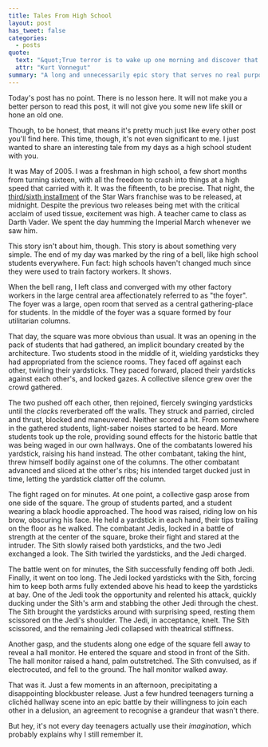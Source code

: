 ```yaml
---
title: Tales From High School
layout: post
has_tweet: false
categories:
  - posts
quote:
  text: "&quot;True terror is to wake up one morning and discover that your high school class is running the country.&quot;"
  attr: "Kurt Vonnegut"
summary: "A long and unnecessarily epic story that serves no real purpose. I just wanted to tell it. Also, it has Jedis."
---
```


Today's post has no point. There is no lesson here. It will not make 
you a better person to read this post, it will not give you some new 
life skill or hone an old one.

Though, to be honest, that means it's pretty much just like every other 
post you'll find here. This time, though, it's not even significant to 
me. I just wanted to share an interesting tale from my days as a high 
school student with you.

It was May of 2005. I was a freshman in high school, a few short months 
from turning sixteen, with all the freedom to crash into things at a 
high speed that carried with it. It was the fifteenth, to be precise. 
That night, the [third/sixth installment](http://en.wikipedia.org/wiki/Star_Wars_Episode_III:_Revenge_of_the_Sith) 
of the Star Wars franchise was to be released, at midnight. Despite the 
previous two releases being met with the critical acclaim of used tissue, 
excitement was high. A teacher came to class as Darth Vader. We spent the 
day humming the Imperial March whenever we saw him.

This story isn't about him, though. This story is about something very 
simple. The end of my day was marked by the ring of a bell, like high 
school students everywhere. Fun fact: high schools haven't changed much 
since they were used to train factory workers. It shows.

When the bell rang, I left class and converged with my other factory 
workers in the large central area affectionately referred to as 
&quot;the foyer&quot;. The foyer was a large, open room that served as 
a central gathering-place for students. In the middle of the foyer was 
a square formed by four utilitarian columns.

That day, the square was more obvious than usual. It was an opening 
in the pack of students that had gathered, an implicit boundary created 
by the architecture. Two students stood in the middle of it, wielding 
yardsticks they had appropriated from the science rooms. They faced off 
against each other, twirling their yardsticks. They paced forward, 
placed their yardsticks against each other's, and locked gazes. A 
collective silence grew over the crowd gathered.

The two pushed off each other, then rejoined, fiercely swinging 
yardsticks until the *clack*s reverberated off the walls. They struck 
and parried, circled and thrust, blocked and maneuvered. Neither scored 
a hit. From somewhere in the gathered students, light-saber noises started 
to be heard. More students took up the role, providing sound effects for 
the historic battle that was being waged in our own hallways. One of the 
combatants lowered his yardstick, raising his hand instead. The other 
combatant, taking the hint, threw himself bodily against one of the columns. 
The other combatant advanced and sliced at the other's ribs; his intended 
target ducked just in time, letting the yardstick clatter off the column. 

The fight raged on for minutes. At one point, a collective gasp arose 
from one side of the square. The group of students parted, and a student 
wearing a black hoodie approached. The hood was raised, riding low on his 
brow, obscuring his face. He held a yardstick in each hand, their tips 
trailing on the floor as he walked. The combatant Jedis, locked in a 
battle of strength at the center of the square, broke their fight and 
stared at the intruder. The Sith slowly raised both yardsticks, and the 
two Jedi exchanged a look. The Sith twirled the yardsticks, and the Jedi 
charged.

The battle went on for minutes, the Sith successfully fending off both 
Jedi. Finally, it went on too long. The Jedi locked yardsticks with the 
Sith, forcing him to keep both arms fully extended above his head to 
keep the yardsticks at bay. One of the Jedi took the opportunity and 
relented his attack, quickly ducking under the Sith's arm and stabbing 
the other Jedi through the chest. The Sith brought the yardsticks around 
with surprising speed, resting them scissored on the Jedi's shoulder. 
The Jedi, in acceptance, knelt. The Sith scissored, and the remaining 
Jedi collapsed with theatrical stiffness.

Another gasp, and the students along one edge of the square fell away 
to reveal a hall monitor. He entered the square and stood in front of 
the Sith. The hall monitor raised a hand, palm outstretched. The Sith 
convulsed, as if electrocuted, and fell to the ground. The hall monitor 
walked away.

That was it. Just a few moments in an afternoon, precipitating a 
disappointing blockbuster release. Just a few hundred teenagers 
turning a clich&eacute;d hallway scene into an epic battle by their 
willingness to join each other in a delusion, an agreement to 
recognise a grandeur that wasn't there.

But hey, it's not every day teenagers actually use their *imagination*, 
which probably explains why I still remember it.
